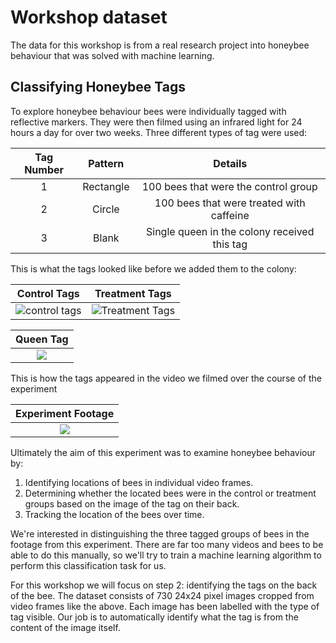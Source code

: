 # Workshop dataset

The data for this workshop is from a real research project into honeybee behaviour that was solved with machine learning.

## Classifying Honeybee Tags

To explore honeybee behaviour bees were individually tagged with reflective markers. They were then filmed using an infrared light for 24 hours a day for over two weeks. Three different types of tag were used:

Tag Number             |  Pattern   | Details
:-------------------------:|:-------------------------: | :-------------------------:
1  |  Rectangle | 100 bees that were the control group
2  |  Circle    | 100 bees that were treated with caffeine
3  | Blank      | Single queen in the colony received this tag

This is what the tags looked like before we added them to the colony:

Control Tags             |  Treatment Tags
:-------------------------:|:-------------------------:
![control tags](images/tag1.jpg)  |  ![Treatment Tags](images/tag2.jpg)

Queen Tag             |
:-------------------------:|
![](images/queen.jpg)  |

This is how the tags appeared in the video we filmed over the course of the experiment

Experiment Footage             |
:-------------------------:|
![](images/beehive.png)  |


Ultimately the aim of this experiment was to examine honeybee behaviour by:

1. Identifying locations of bees in individual video frames.
2. Determining whether the located bees were in the control or treatment groups based on the image of the tag on their back.
3. Tracking the location of the bees over time.

We're interested in distinguishing the three tagged groups of bees in the footage from this experiment. There are far too many videos and bees to be able to do this manually, so we'll try to train a machine learning algorithm to perform this classification task for us. 

For this workshop we will focus on step 2: identifying the tags on the back of the bee. The dataset consists of 730 24x24 pixel images cropped from video frames like the above. Each image has been labelled with the type of tag visible. Our job is to automatically identify what the tag is from the content of the image itself.


